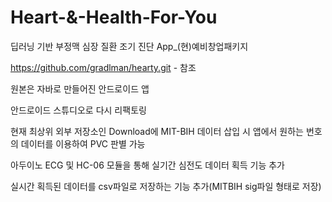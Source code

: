 # Heart-&-Health-For-You
딥러닝 기반 부정맥 심장 질환 조기 진단 App_(현)예비창업패키지

https://github.com/gradlman/hearty.git - 참조 

원본은 자바로 만들어진 안드로이드 앱

안드로이드 스튜디오로 다시 리팩토링

현재 최상위 외부 저장소인 Download에 MIT-BIH 데이터 삽입 시
앱에서 원하는 번호의 데이터를 이용하여 PVC 판별 가능

아두이노 ECG 및 HC-06 모듈을 통해 실기간 심전도 데이터 획득 기능 추가

실시간 획득된 데이터를 csv파일로 저장하는 기능 추가(MITBIH sig파일 형태로 저장)
